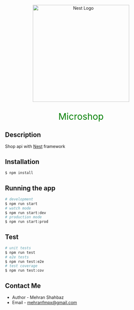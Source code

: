 <p align="center">
  <a href="http://nestjs.com/" target="blank"><img src="https://nestjs.com/img/logo_text.svg" width="320" alt="Nest Logo" /></a>

</p>

<p align="center" style="font-size:30px;color:green"> Microshop </p>

## Description

Shop api with [Nest](https://github.com/nestjs/nest) framework

## Installation

```bash
$ npm install
```

## Running the app

```bash
# development
$ npm run start
# watch mode
$ npm run start:dev
# production mode
$ npm run start:prod
```

## Test

```bash
# unit tests
$ npm run test
# e2e tests
$ npm run test:e2e
# test coverage
$ npm run test:cov
```

## Contact Me

- Author - Mehran Shahbaz
- Email - mehranfmpx@gmail.com
